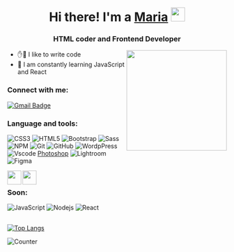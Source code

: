 <h1 align="center">Hi there!  I'm a <a href="#" target="_blank">Maria</a> 
<img src="https://github.com/blackcater/blackcater/raw/main/images/Hi.gif" height="32"/></h1>
<h3 align="center">HTML coder and Frontend Developer</h3>
<img align='right' src="https://media.giphy.com/media/M9gbBd9nbDrOTu1Mqx/giphy.gif" width="230">

- ✋🤚 I like to write code
- 🌱 I am constantly learning JavaScript and React

### Connect with me:

<!-- [![Linkedin Badge](https://img.shields.io/badge/-NAME-blue?style=flat-square&logo=Linkedin&logoColor=white&link=https://www.linkedin.com/in/NAME/)](https://www.linkedin.com/in/NAME/)
[![Instagram Badge](https://img.shields.io/badge/-NAME-purple?style=flat-square&logo=instagram&logoColor=white&link=https://instagram.com/NAME/)](https://instagram.com/NAME) -->
[![Gmail Badge](https://img.shields.io/badge/-kayo.wraap@gmail.com-c14438?style=flat-square&logo=Gmail&logoColor=white&link=mailto:kayo.wraap@gmail.com)](mailto:kayo.wraap@gmail.com)


### Language and tools:

![CSS3](https://img.shields.io/badge/-CSS3-1572B6?style=flat-square&logo=css3)
![HTML5](https://img.shields.io/badge/-HTML5-E34F26?style=flat-square&logo=html5&logoColor=white)
![Bootstrap](https://img.shields.io/badge/-Bootstrap-563D7C?style=flat-square&logo=bootstrap)
![Sass](https://img.shields.io/badge/-Sass-CC6699?style=flat-square&logo=sass&logoColor=white)
![NPM](https://img.shields.io/badge/-NPM-CB3837?style=flat-square&logo=npm&logoColor=white)
![Git](https://img.shields.io/badge/-Git-black?style=flat-square&logo=git)
![GitHub](https://img.shields.io/badge/-GitHub-181717?style=flat-square&logo=github)
![WordpPress](https://img.shields.io/badge/Wordpress-21759B?logo=wordpress&logoColor=white)
![Vscode](https://img.shields.io/badge/Visual_Studio_Code-0078D4?style=flat&logo=visual%20studio%20code&logoColor=white)
[Photoshop](https://img.shields.io/badge/Adobe%20Photoshop-31A8FF?style=flat&logo=Adobe%20Photoshop&logoColor=black)
![Lightroom](https://img.shields.io/badge/Adobe%20Lightroom-31A8FF?style=flat&logo=Adobe%20Lightroom&logoColor=white)
![Figma](https://img.shields.io/badge/Figma-F24E1E?style=flat&logo=figma&logoColor=white)


<img align="left" height="32" width="32" src="https://cdn.jsdelivr.net/npm/simple-icons@v7/icons/gulp.svg" />
<img align="left" height="32" width="32" src="https://cdn.jsdelivr.net/npm/simple-icons@v7/icons/tailwindcss.svg" />
<br />


### Soon:
![JavaScript](https://img.shields.io/badge/JavaScript-F7DF1E.svg?logo=javascript&logoColor=black)
![Nodejs](https://img.shields.io/badge/Node.js-43853D.svg?logo=node.js&logoColor=white)
![React](https://img.shields.io/badge/React-20232a.svg?logo=react&logoColor=%2361DAFB)

##
[![Top Langs](https://github-readme-stats.vercel.app/api/top-langs/?username=wraaap&layout=compact)](https://github.com/anuraghazra/github-readme-stats)

![Counter](https://komarev.com/ghpvc/?username=wraaap&color=ff69b4&style=flat-square)

<!--
**wraaap/wraaap** is a ✨ _special_ ✨ repository because its `README.md` (this file) appears on your GitHub profile.

Here are some ideas to get you started:

- 🔭 I’m currently working on ...
- 🌱 I’m currently learning ...
- 👯 I’m looking to collaborate on ...
- 🤔 I’m looking for help with ...
- 💬 Ask me about ...
- 📫 How to reach me: ...
- 😄 Pronouns: ...
- ⚡ Fun fact: ...
-->
